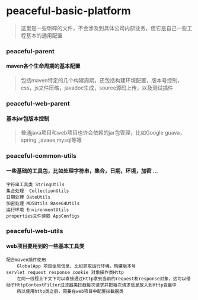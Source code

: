 # peaceful-basic-platform

> 这里是一些琐碎的文件，不会涉及到具体公司内部业务，但它是自己一些工程基本的通用配置

### peaceful-parent
#### maven各个生命周期的基本配置
> 包括maven特定的几个构建周期，还包括构建环境配置，版本号控制，css，js文件压缩，javadoc生成，source源码上传，以及测试插件

### peaceful-web-parent
#### 基本jar包版本控制
> 普通java项目和web项目也许会依赖的jar包管理，比如Google guava，spring ,javaee,mysql等等

### peaceful-common-utils
#### 一些基础的工具包，比如处理字符串，集合，日期，环境，加密 ...
>
    字符串工具类 StringUtils
    集合处理  CollectionUtils
    日期处理 DateUtils
    加密处理 MD5Utils Base64Utils
    运行环境 EnvironmentUtils
    properties文件读取 AppConfigs


### peaceful-web-utils
#### web项目要用到的一些基本工具类
>
    配合maven插件使用
        GlobalApp 项目全局信息，比如获取运行环境，构建版本号
    servlet request response cookie 对象操作类Http
        在同一线程上下文下可以直接通过Http拿到当前的request和response对象，这可以借助于HttpContextFilter过滤器类拦截每次请求并把每次请求信息放入到Http变量中
        所以使用http类之前，需要在web项目中配置拦截器类





